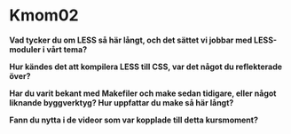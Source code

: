 Kmom02
===============================

**Vad tycker du om LESS så här långt, och det sättet vi jobbar med LESS-moduler i vårt tema?**

**Hur kändes det att kompilera LESS till CSS, var det något du reflekterade över?**

**Har du varit bekant med Makefiler och make sedan tidigare, eller något liknande byggverktyg? Hur uppfattar du make så här långt?**

**Fann du nytta i de videor som var kopplade till detta kursmoment?**
